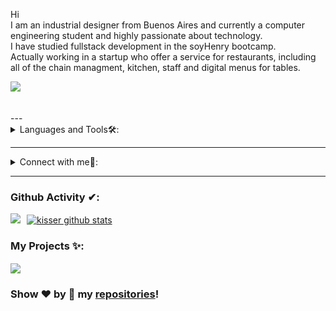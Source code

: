 Hi <br/>
I am an industrial designer from Buenos Aires and currently a computer engineering student and highly passionate about technology. <br/>
I have studied fullstack development in the soyHenry bootcamp. <br/>
Actually working in a startup who offer a service for restaurants, including  all of the chain managment, kitchen, staff  and digital menus for tables.<br/>

![](https://visitor-badge.glitch.me/badge?page_id=kisser91.kisser91)

<br/>
---

<details>
<summary>
Languages and Tools🛠:
</summary>
  <br/>
<code><img height="20" src="https://raw.githubusercontent.com/github/explore/80688e429a7d4ef2fca1e82350fe8e3517d3494d/topics/html/html.png"></code>
<code><img height="20" src="https://raw.githubusercontent.com/github/explore/80688e429a7d4ef2fca1e82350fe8e3517d3494d/topics/css/css.png"></code>
<code><img height="20" src="https://raw.githubusercontent.com/github/explore/80688e429a7d4ef2fca1e82350fe8e3517d3494d/topics/javascript/javascript.png"></code>
<code><img height="20" src="https://raw.githubusercontent.com/github/explore/80688e429a7d4ef2fca1e82350fe8e3517d3494d/topics/react/react.png"></code> 
<code><img height="20" src="https://raw.githubusercontent.com/github/explore/80688e429a7d4ef2fca1e82350fe8e3517d3494d/topics/nodejs/nodejs.png"></code>
<code><img height="20" src="https://raw.githubusercontent.com/github/explore/80688e429a7d4ef2fca1e82350fe8e3517d3494d/topics/git/git.png"></code>
<code><img height="20" src="https://upload.wikimedia.org/wikipedia/commons/thumb/a/ae/Github-desktop-logo-symbol.svg/1024px-Github-desktop-logo-symbol.svg.png"></code>
<code><img height="20" src="https://raw.githubusercontent.com/github/explore/80688e429a7d4ef2fca1e82350fe8e3517d3494d/topics/postgresql/postgresql.png"></code>
<code><img height="20" src="https://upload.wikimedia.org/wikipedia/commons/thumb/b/b2/Bootstrap_logo.svg/1024px-Bootstrap_logo.svg.png"></code>
<code><img height="20" src="https://upload.wikimedia.org/wikipedia/commons/thumb/9/9a/Visual_Studio_Code_1.35_icon.svg/1024px-Visual_Studio_Code_1.35_icon.svg.png"></code>
</details>

---

<details>
<summary> Connect with me🤝: </summary>  

<br/>

<a href="https://github.com/kisser91">
  <img align="left" alt="Dave's Github" width="22px" src="https://upload.wikimedia.org/wikipedia/commons/thumb/a/ae/Github-desktop-logo-symbol.svg/1024px-Github-desktop-logo-symbol.svg.png" />
</a>

<a href="https://www.linkedin.com/in/nahuel-kisser-20429561/">
  <img align="left" alt="Dave's Linkdein" width="22px" src="https://cdn3.iconfinder.com/data/icons/inficons/512/linkedin.png" />
</a>

<br/>

</details>

---

### Github Activity ✔:

<a href="https://github.com/kisser91">
  <img align="left"  src="https://github-readme-stats.vercel.app/api/top-langs/?username=kisser91&theme=tokyonight" />
  </a>

<a href="https://github.com/kisser91">
 <img style="padding-left: 10px " align="center" src="https://github-readme-stats.vercel.app/api?username=kisser91&show_icons=true&theme=tokyonight&line_height=27" alt="kisser github stats"/>
</a>

<br/>

### My Projects ✨:
  

<a href="https://github.com/kisser91/Pokemon-fullstack-project">
 <img align="center" src="https://github-readme-stats.vercel.app/api/pin/?username=kisser91&repo=Pokemon-fullstack-project&theme=tokyonight" />
</a>


### Show ❤️ by 🌟 my [repositories](https://github.com/kisser91?tab=repositories)!

</div>
